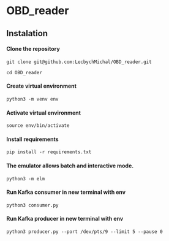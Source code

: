 # OBD_reader
## Instalation
#### Clone the repository
```
git clone git@github.com:LecbychMichal/OBD_reader.git
```
```
cd OBD_reader
```
#### Create virtual environment
```
python3 -m venv env
```
#### Activate virtual environment
```
source env/bin/activate
```
#### Install requirements
```
pip install -r requirements.txt
```
#### The emulator allows batch and interactive mode.
```
python3 -m elm
```
#### Run Kafka consumer in new terminal with env
```
python3 consumer.py
```
#### Run Kafka producer in new terminal with env
```
python3 producer.py --port /dev/pts/9 --limit 5 --pause 0
```
